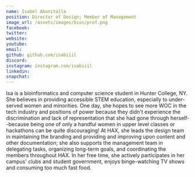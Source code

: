 ```yaml
---
name: Isabel Abonitalla
position: Director of Design; Member of Management
image_url: /assets/images/bios/prof.png
facebook: 
twitter: 
website: 
youtube: 
email: 
github: github.com/isabiiil
discord: 
instagram: instagram.com/isabiiil
linkedin: 
snapchat: 
---
```

Isa is a bioinformatics and computer science student in Hunter College, NY. She believes in providing accessible STEM education, especially to under-served women and minorities. One day, she hopes to see more WOC in the tech industry and positions of power because they didn't experience the discrimination and lack of representation that she had gone through herself--because being one of only a handful women in upper level classes or hackathons can be quite discouraging! At HAX, she leads the design team in maintaining the branding and providing and improving upon content and other documentation; she also supports the management team in delegating tasks, organizing long-term goals, and coordinating the members throughout HAX. In her free time, she actively participates in her campus' clubs and student government, enjoys binge-watching TV shows and consuming too much fast food.